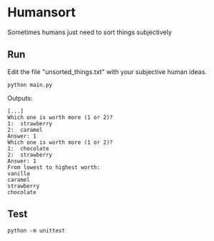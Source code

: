 # Humansort

Sometimes humans just need to sort things subjectively

## Run

Edit the file "unsorted_things.txt" with your subjective human ideas.

    python main.py

Outputs:

    [...]
    Which one is worth more (1 or 2)?
    1:  strawberry
    2:  caramel
    Answer: 1
    Which one is worth more (1 or 2)?
    1:  chocolate
    2:  strawberry
    Answer: 1
    From lowest to highest worth:
    vanilla
    caramel
    strawberry
    chocolate


## Test

    python -m unittest
